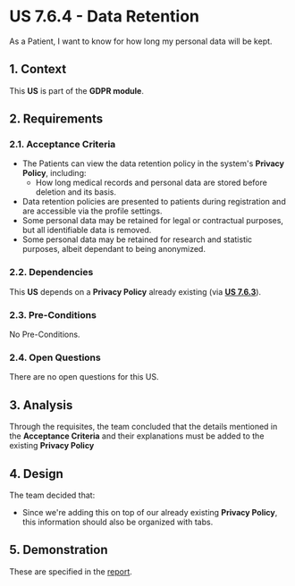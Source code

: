 # US 7.6.4 - Data Retention

As a Patient, I want to know for how long my personal data will be kept.

## 1. Context

This **US** is part of the **GDPR module**.

## 2. Requirements

### 2.1. Acceptance Criteria

* The Patients can view the data retention policy in the system's **Privacy Policy**, including:
    * How long medical records and personal data are stored before deletion and its basis.
* Data retention policies are presented to patients during registration and are accessible via the profile settings.
* Some personal data may be retained for legal or contractual purposes, but all identifiable data is removed.
* Some personal data may be retained for research and statistic purposes, albeit dependant to being anonymized.

### 2.2. Dependencies

This **US** depends on a **Privacy Policy** already existing (via [**US 7.6.3**](../7-6-3/readme.md)).

### 2.3. Pre-Conditions

No Pre-Conditions.

### 2.4. Open Questions

There are no open questions for this US.

## 3. Analysis

Through the requisites, the team concluded that the details mentioned in the **Acceptance Criteria** and their explanations must be added to the existing **Privacy Policy**

## 4. Design

The team decided that:
* Since we're adding this on top of our already existing **Privacy Policy**, this information should also be organized with tabs.

## 5. Demonstration

These are specified in the [report](../7-6-1/Report.pdf).
